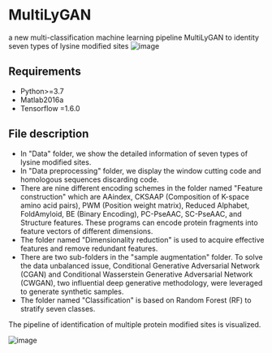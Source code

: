 # MultiLyGAN
a new multi-classification machine learning pipeline MultiLyGAN to identity seven types of lysine modified sites 
![image](https://github.com/Lab-Xu/MultiLyGAN/blob/main/Figures/classification.png)
## Requirements
* Python>=3.7
* Matlab2016a
* Tensorflow =1.6.0

## File description
* In "Data" folder, we show the detailed information of seven types of lysine modified sites. 
* In "Data preprocessing" folder, we display the window cutting code and homologous sequences discarding code. 
* There are nine different encoding schemes in the folder named "Feature construction" which are AAindex, CKSAAP (Composition of K-space amino acid pairs), PWM (Position weight matrix), Reduced Alphabet, FoldAmyloid, BE (Binary Encoding), PC-PseAAC, SC-PseAAC, and Structure features. These programs can encode protein fragments into feature vectors of different dimensions.
* The folder named "Dimensionality reduction" is used to acquire effective features and remove redundant features.
* There are two sub-folders in the "sample augmentation" folder. To solve the data unbalanced issue, Conditional Generative Adversarial Network (CGAN) and Conditional Wasserstein Generative Adversarial Network (CWGAN), two influential deep generative methodology, were leveraged to generate synthetic samples.
* The folder named "Classification" is based on Random Forest (RF) to stratify seven classes.


The pipeline of identification of multiple protein modified sites is visualized. 

![image](https://github.com/Lab-Xu/MultiLyGAN/blob/main/Figures/workflow.png)
